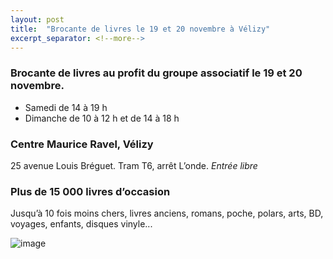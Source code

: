 ```yaml
---
layout: post
title:  "Brocante de livres le 19 et 20 novembre à Vélizy"
excerpt_separator: <!--more-->
---
```


### Brocante de livres au profit du groupe associatif le 19 et 20 novembre.

- Samedi de 14 à 19 h
- Dimanche de 10 à 12 h et de 14 à 18 h

### Centre Maurice Ravel, Vélizy

25 avenue Louis Bréguet. Tram T6, arrêt L’onde.
*Entrée libre*

### Plus de 15 000 livres d’occasion

Jusqu’à 10 fois moins chers, livres anciens, romans, poche, polars, arts, BD, voyages, enfants, disques vinyle...

![image]({{site.url}}/assets/images/02c2b90c-e369-4d9b-9318-28e7d3a41084-1.jpg)
